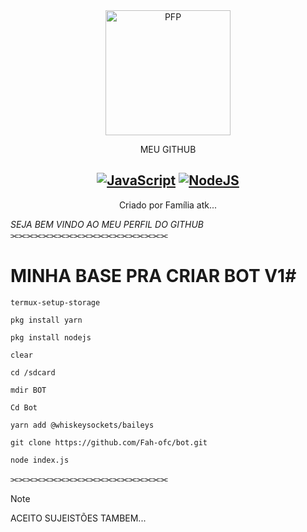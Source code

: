 <div align="center">
  <img src="https://files.catbox.moe/5io8yg.jpg" width="200" height="200" border="0" alt="PFP">
  
  MEU GITHUB
  
  ## [![JavaScript](https://img.shields.io/badge/JavaScript-F7DF1E?style=for-the-badge&logo=javascript&logoColor=black)](https://developer.mozilla.org/) [![NodeJS](https://img.shields.io/badge/Node.js-43853D?style=for-the-badge&logo=node.js&logoColor=white)](https://nodejs.org/)
  
  Criado por Família atk...
</div>

_SEJA BEM VINDO AO MEU PERFIL DO GITHUB_
⫘⫘⫘⫘⫘⫘⫘⫘⫘⫘⫘⫘⫘⫘⫘⫘⫘⫘⫘⫘

# MINHA BASE PRA CRIAR BOT V1#

`termux-setup-storage`

`pkg install yarn`

`pkg install nodejs`

`clear`

`cd /sdcard`

`mdir BOT`

`Cd Bot`

`yarn add @whiskeysockets/baileys`

`git clone https://github.com/Fah-ofc/bot.git`

`node index.js`

⫘⫘⫘⫘⫘⫘⫘⫘⫘⫘⫘⫘⫘⫘⫘⫘⫘⫘⫘⫘
> [!NOTE]
> ACEITO SUJEISTÕES TAMBEM...
